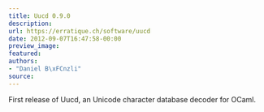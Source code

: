 ```yaml
---
title: Uucd 0.9.0
description:
url: https://erratique.ch/software/uucd
date: 2012-09-07T16:47:58-00:00
preview_image:
featured:
authors:
- "Daniel B\xFCnzli"
source:
---
```


<p>First release of Uucd, an Unicode character database decoder for OCaml.</p>
